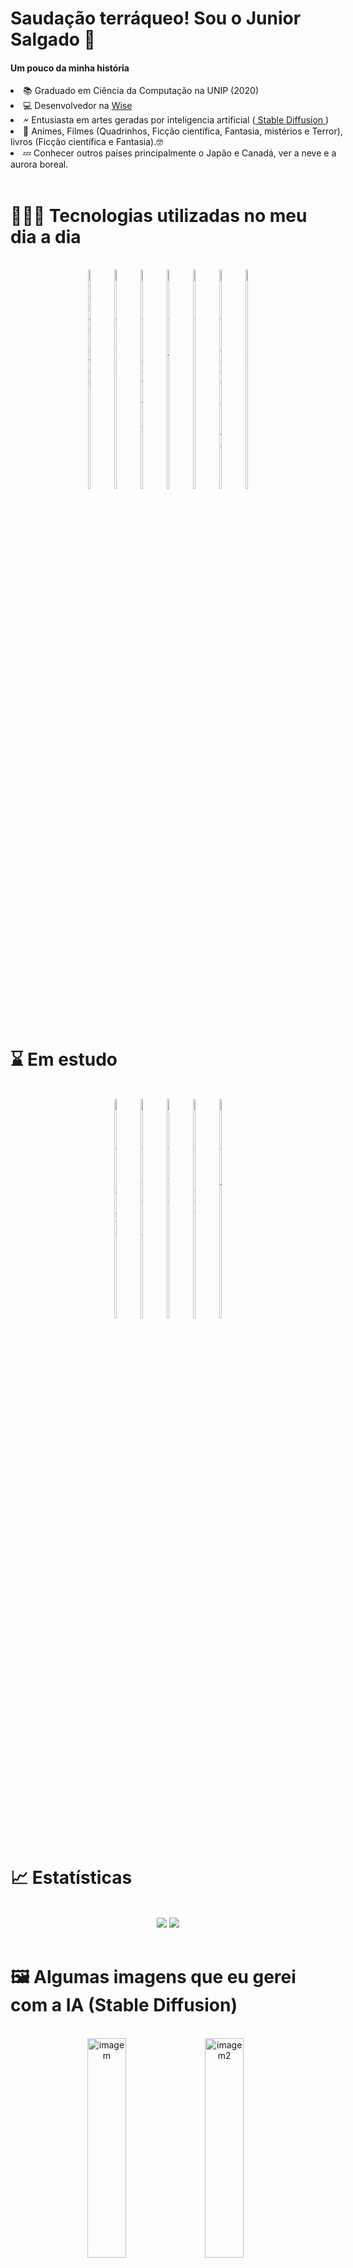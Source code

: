 # Saudação terráqueo! Sou o Junior Salgado 🖖
<p><h4>Um pouco da minha história</h4></p>

<div style="width:550px; word-wrap: break-word;">
    <li>📚 Graduado em Ciência da Computação na UNIP (2020)
    <li>💻 Desenvolvedor na <a href="https://www.wises.com.br/">Wise </a>
    <li>🗲 Entusiasta em artes geradas por inteligencia artificial (<a href="https://github.com/basujindal/stable-diffusion"> Stable Diffusion </a>)
    <li>💓 Animes, Filmes (Quadrinhos, Ficção científica, Fantasia, mistérios e Terror), livros (Ficção científica e Fantasia).🤓
    <li>💤 Conhecer outros países principalmente o Japão e Canadá, ver a neve e a aurora boreal.
</div>
<BR/>

# 👨🏻‍💻 Tecnologias utilizadas no meu dia a dia

<div align="center" style="display: inline_block">
<BR/>
    <img alt="Junior-html" height="30%" width="6%" src="https://cdn.jsdelivr.net/gh/devicons/devicon/icons/html5/html5-original.svg"> 
    &nbsp 
    <img alt="Junior-CSS" height="30%" width="6%" src="https://cdn.jsdelivr.net/gh/devicons/devicon/icons/css3/css3-original.svg"> 
    &nbsp 
    <img alt="Junior-bootstrap" height="30%" width="6%" src="https://cdn.jsdelivr.net/gh/devicons/devicon/icons/bootstrap/bootstrap-original.svg"> 
    &nbsp 
    <img alt="Junior-js" height="30%" width="6%" src="https://cdn.jsdelivr.net/gh/devicons/devicon/icons/javascript/javascript-original.svg"> 
    &nbsp 
    <img alt="Junior-php" height="30%" width="6%" src="https://cdn.jsdelivr.net/gh/devicons/devicon/icons/php/php-plain.svg"> 
    &nbsp 
    <img alt="Junior-codeigniter" height="30%" width="6%" src="https://cdn.jsdelivr.net/gh/devicons/devicon/icons/codeigniter/codeigniter-plain-wordmark.svg">
    &nbsp
    <img alt="Junior-mysql" height="30%" width="6%" src="https://cdn.jsdelivr.net/gh/devicons/devicon/icons/mysql/mysql-original.svg">
</div>
<BR/><BR/>

# ⌛ Em estudo
<div align="center" style="display: inline_block">
<BR/>
    <img alt="Junior-laravel" height="30%" width="6%" src="https://cdn.jsdelivr.net/gh/devicons/devicon/icons/laravel/laravel-plain-wordmark.svg"> 
    &nbsp
    <img alt="Junior-angular" height="30%" width="6%" src="https://cdn.jsdelivr.net/gh/devicons/devicon/icons/angularjs/angularjs-original.svg"> 
    &nbsp 
    <img alt="Junior-vue" height="30%" width="6%" src="https://cdn.jsdelivr.net/gh/devicons/devicon/icons/vuejs/vuejs-original.svg"> 
    &nbsp 
    <img alt="Junior-node" height="30%" width="6%" src="https://cdn.jsdelivr.net/gh/devicons/devicon/icons/nodejs/nodejs-original.svg"> 
    &nbsp 
    <img alt="Junior-js" height="30%" width="6%" src="https://cdn.jsdelivr.net/gh/devicons/devicon/icons/javascript/javascript-original.svg"> 
</div>
<BR/>

# 📈 Estatísticas

<div align="center" style="display: inline_block"><BR/>
<picture>
    <source 
    srcset="https://github-readme-stats.vercel.app/api?username=juninhosal&show_icons=true&theme=tokyonight"
    media="(prefers-color-scheme: dark)"
    />
    <source
    srcset="https://github-readme-stats.vercel.app/api?username=juninhosal&show_icons=true&theme=moltack"
    media="(prefers-color-scheme: light), (prefers-color-scheme: no-preference)"
    />
    <img src="https://github-readme-stats.vercel.app/api?username=juninhosal&show_icons=true" />
</picture>
<picture>
    <source 
    srcset="https://github-readme-stats.vercel.app/api/top-langs/?username=juninhosal&layout=compact&theme=tokyonight"
    media="(prefers-color-scheme: dark)"
    />
    <source
    srcset="https://github-readme-stats.vercel.app/api/top-langs/?username=juninhosal&layout=compact&theme=moltack"
    media="(prefers-color-scheme: light), (prefers-color-scheme: no-preference)"
    />
    <img src="https://github-readme-stats.vercel.app/api/top-langs/?username=juninhosal&layout=compact" />
</picture>
</div>
<BR/>

# 🖼️ Algumas imagens que eu gerei com a IA (Stable Diffusion)

<div align="center" style="display: inline_block">
<BR/>
    <img alt="imagem" height="30%" width="35%" src="https://user-images.githubusercontent.com/63266707/221415688-da1be2a7-88ca-4322-a13f-63f5e0593845.png"> 
    &nbsp 
    <img alt="imagem2" height="30%" width="35%" src="https://user-images.githubusercontent.com/63266707/221415691-98ce6aea-e657-4876-b441-e32dfb0f4d30.png"> 
    &nbsp 
    <img alt="imagem3" height="30%" width="35%" src="https://user-images.githubusercontent.com/63266707/221415693-e0a3f7e9-1918-4fbf-aba4-7b91848699bb.png"> 
    &nbsp 
    <img alt="imagem4" height="30%" width="35%" src="https://user-images.githubusercontent.com/63266707/221415696-25180ea5-6b95-4c62-9882-cba977b66c6d.png"> 
    &nbsp 
    <img alt="imagem5" height="30%" width="35%" src="https://user-images.githubusercontent.com/63266707/221415685-1ddf14d3-3277-4a0f-a37c-0a8d7c3f09de.png"> 
    &nbsp 
    <img alt="imagem6" height="30%" width="35%" src="https://user-images.githubusercontent.com/63266707/221415683-3c3b219b-7cd9-4905-952b-a0850beb10c7.png">
    &nbsp
    <img alt="imagem7" height="30%" width="35%" src="https://user-images.githubusercontent.com/63266707/221415668-61202a52-0f20-45d1-a05b-8a5c092cca91.png">
     &nbsp
    <img alt="imagem8" height="30%" width="35%" src="https://user-images.githubusercontent.com/63266707/221415669-a08dda17-777a-4944-9c38-6a270920ba4e.png">
     &nbsp
    <img alt="imagem9" height="30%" width="35%" src="https://user-images.githubusercontent.com/63266707/221415670-1e595a82-7baf-46f5-bd01-51314528f214.png">
     &nbsp
    <img alt="imagem10" height="30%" width="35%" src="https://user-images.githubusercontent.com/63266707/221415672-7a5c66e5-fb69-448c-9355-7145937f6ab4.png">
     &nbsp
    <img alt="imagem11" height="30%" width="35%" src="https://user-images.githubusercontent.com/63266707/221415674-f302f871-3bf5-45e6-a22c-a14ba5063aea.png">
     &nbsp
    <img alt="imagem12" height="30%" width="35%" src="https://user-images.githubusercontent.com/63266707/221415675-2c45f62f-c943-462b-a1b5-a96c31338eb9.png">
     &nbsp
    <img alt="imagem13" height="30%" width="35%" src="https://user-images.githubusercontent.com/63266707/221415676-67dd028a-fa7c-4e92-b894-ecd5faf2c83e.png">
     &nbsp
    <img alt="imagem14" height="30%" width="35%" src="https://user-images.githubusercontent.com/63266707/221415678-347d786c-650a-48ba-9e5b-047b2286c4d7.png">
     &nbsp
    <img alt="imagem15" height="30%" width="35%" src="https://user-images.githubusercontent.com/63266707/221415968-3ba4fb67-196a-47a0-9b5c-e5cbea46dca7.png">
     &nbsp
    <img alt="imagem16" height="30%" width="35%" src="https://user-images.githubusercontent.com/63266707/221415970-5c5087ec-bbc1-4c2c-9627-b0512cc86a08.png">
     &nbsp
    <img alt="imagem17" height="30%" width="35%" src="https://user-images.githubusercontent.com/63266707/221415976-42bae041-b34c-4bed-baea-ef37830ebc4a.png">
     &nbsp
    <img alt="imagem18" height="30%" width="35%" src="https://user-images.githubusercontent.com/63266707/221416024-ce52a6ad-4b3a-491f-ab88-836b558e32e5.png">
</div>
<BR/>

<BR/>

# 📫 Entrar em contato

<div align="center" style="display: inline_block">
<a href="https://www.linkedin.com/in/juniorsalgado/" target ="_blank"><img src="https://img.shields.io/badge/LinkedIn-0077B5?style=for-the-badge&logo=linkedin&logoColor=white"></a>
<a href="mailto:junior.salgado@outlook.com" target ="_blank"><img src="https://img.shields.io/badge/Microsoft_Outlook-0078D4?style=for-the-badge&logo=microsoft-outlook&logoColor=white"></a>
</div>

<BR/>

# 🔍 Um pouco dos meus repositórios  <img src="https://user-images.githubusercontent.com/63266707/221199855-694a2ac0-8d16-49d0-8092-9ce7c2d44c04.gif" width="40" height="40">
